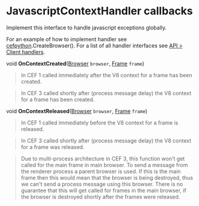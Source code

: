 # JavascriptContextHandler callbacks #

Implement this interface to handle javascript exceptions globally.

For an example of how to implement handler see [cefpython](cefpython).CreateBrowser(). For a list of all handler interfaces see [API > Client handlers](API#Client_handlers).

void **OnContextCreated**([Browser](Browser) `browser`, [Frame](Frame) `frame`)

> In CEF 1 called immediately after the V8 context for a frame has been created.

> In CEF 3 called shortly after (process message delay) the V8 context for a frame has been created.

void **OnContextReleased**([Browser](Browser) `browser`, [Frame](Frame) `frame`)

> In CEF 1 called immediately before the V8 context for a frame is released.

> In CEF 3 called shortly after (process message delay) the V8 context for a frame was released.

> Due to multi-process architecture in CEF 3, this function won't
> get called for the main frame in main browser. To send a message
> from the renderer process a parent browser is used. If this is
> the main frame then this would mean that the browser is being
> destroyed, thus we can't send a process message using this browser.
> There is no guarantee that this will get called for frames in the
> main browser, if the browser is destroyed shortly after the frames
> were released.
